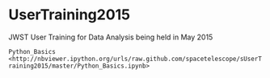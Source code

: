 # UserTraining2015
JWST User Training for Data Analysis being held in May 2015

`Python_Basics <http://nbviewer.ipython.org/urls/raw.github.com/spacetelescope/sUserTraining2015/master/Python_Basics.ipynb>`